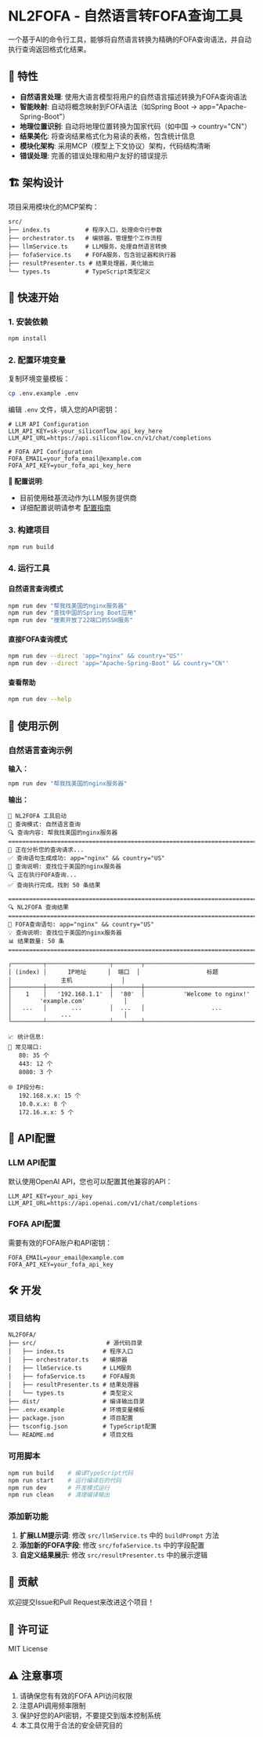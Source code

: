 # NL2FOFA - 自然语言转FOFA查询工具

一个基于AI的命令行工具，能够将自然语言转换为精确的FOFA查询语法，并自动执行查询返回格式化结果。

## 🌟 特性

- **自然语言处理**: 使用大语言模型将用户的自然语言描述转换为FOFA查询语法
- **智能映射**: 自动将概念映射到FOFA语法（如Spring Boot → app="Apache-Spring-Boot"）
- **地理位置识别**: 自动将地理位置转换为国家代码（如中国 → country="CN"）
- **结果美化**: 将查询结果格式化为易读的表格，包含统计信息
- **模块化架构**: 采用MCP（模型上下文协议）架构，代码结构清晰
- **错误处理**: 完善的错误处理和用户友好的错误提示

## 🏗️ 架构设计

项目采用模块化的MCP架构：

```
src/
├── index.ts          # 程序入口，处理命令行参数
├── orchestrator.ts   # 编排器，管理整个工作流程
├── llmService.ts     # LLM服务，处理自然语言转换
├── fofaService.ts    # FOFA服务，包含验证器和执行器
├── resultPresenter.ts # 结果处理器，美化输出
└── types.ts          # TypeScript类型定义
```

## 🚀 快速开始

### 1. 安装依赖

```bash
npm install
```

### 2. 配置环境变量

复制环境变量模板：
```bash
cp .env.example .env
```

编辑 `.env` 文件，填入您的API密钥：
```env
# LLM API Configuration
LLM_API_KEY=sk-your_siliconflow_api_key_here
LLM_API_URL=https://api.siliconflow.cn/v1/chat/completions

# FOFA API Configuration
FOFA_EMAIL=your_fofa_email@example.com
FOFA_API_KEY=your_fofa_api_key_here
```

**📖 配置说明**:
- 目前使用硅基流动作为LLM服务提供商
- 详细配置说明请参考 [配置指南](./CONFIGURATION.md)

### 3. 构建项目

```bash
npm run build
```

### 4. 运行工具

#### 自然语言查询模式
```bash
npm run dev "帮我找美国的nginx服务器"
npm run dev "查找中国的Spring Boot应用"
npm run dev "搜索开放了22端口的SSH服务"
```

#### 直接FOFA查询模式
```bash
npm run dev --direct 'app="nginx" && country="US"'
npm run dev --direct 'app="Apache-Spring-Boot" && country="CN"'
```

#### 查看帮助
```bash
npm run dev --help
```

## 📖 使用示例

### 自然语言查询示例

**输入：**
```bash
npm run dev "帮我找美国的nginx服务器"
```

**输出：**
```
🚀 NL2FOFA 工具启动
📝 查询模式: 自然语言查询
🔍 查询内容: 帮我找美国的nginx服务器
================================================================================
🤖 正在分析您的查询请求...
✅ 查询语句生成成功: app="nginx" && country="US"
📝 查询说明: 查找位于美国的nginx服务器
🔍 正在执行FOFA查询...
✅ 查询执行完成，找到 50 条结果

================================================================================
🔍 NL2FOFA 查询结果
================================================================================
📝 FOFA查询语句: app="nginx" && country="US"
💡 查询说明: 查找位于美国的nginx服务器
📊 结果数量: 50 条
================================================================================

┌─────────┬──────────────────┬────────┬──────────────────────────────────────────┬────────────────────────────────┐
│ (index) │      IP地址      │  端口  │                   标题                   │              主机              │
├─────────┼──────────────────┼────────┼──────────────────────────────────────────┼────────────────────────────────┤
│    1    │   '192.168.1.1'  │  '80'  │           'Welcome to nginx!'            │        'example.com'           │
│   ...   │       ...        │  ...   │                   ...                    │              ...               │
└─────────┴──────────────────┴────────┴──────────────────────────────────────────┴────────────────────────────────┘

📈 统计信息:
🔌 常见端口:
   80: 35 个
   443: 12 个
   8080: 3 个

🌐 IP段分布:
   192.168.x.x: 15 个
   10.0.x.x: 8 个
   172.16.x.x: 5 个
```

## 🔧 API配置

### LLM API配置

默认使用OpenAI API，您也可以配置其他兼容的API：

```env
LLM_API_KEY=your_api_key
LLM_API_URL=https://api.openai.com/v1/chat/completions
```

### FOFA API配置

需要有效的FOFA账户和API密钥：

```env
FOFA_EMAIL=your_email@example.com
FOFA_API_KEY=your_fofa_api_key
```

## 🛠️ 开发

### 项目结构

```
NL2FOFA/
├── src/                    # 源代码目录
│   ├── index.ts           # 程序入口
│   ├── orchestrator.ts    # 编排器
│   ├── llmService.ts      # LLM服务
│   ├── fofaService.ts     # FOFA服务
│   ├── resultPresenter.ts # 结果处理器
│   └── types.ts           # 类型定义
├── dist/                  # 编译输出目录
├── .env.example           # 环境变量模板
├── package.json           # 项目配置
├── tsconfig.json          # TypeScript配置
└── README.md              # 项目文档
```

### 可用脚本

```bash
npm run build    # 编译TypeScript代码
npm run start    # 运行编译后的代码
npm run dev      # 开发模式运行
npm run clean    # 清理编译输出
```

### 添加新功能

1. **扩展LLM提示词**: 修改 `src/llmService.ts` 中的 `buildPrompt` 方法
2. **添加新的FOFA字段**: 修改 `src/fofaService.ts` 中的字段配置
3. **自定义结果展示**: 修改 `src/resultPresenter.ts` 中的展示逻辑

## 🤝 贡献

欢迎提交Issue和Pull Request来改进这个项目！

## 📄 许可证

MIT License

## ⚠️ 注意事项

1. 请确保您有有效的FOFA API访问权限
2. 注意API调用频率限制
3. 保护好您的API密钥，不要提交到版本控制系统
4. 本工具仅用于合法的安全研究目的
